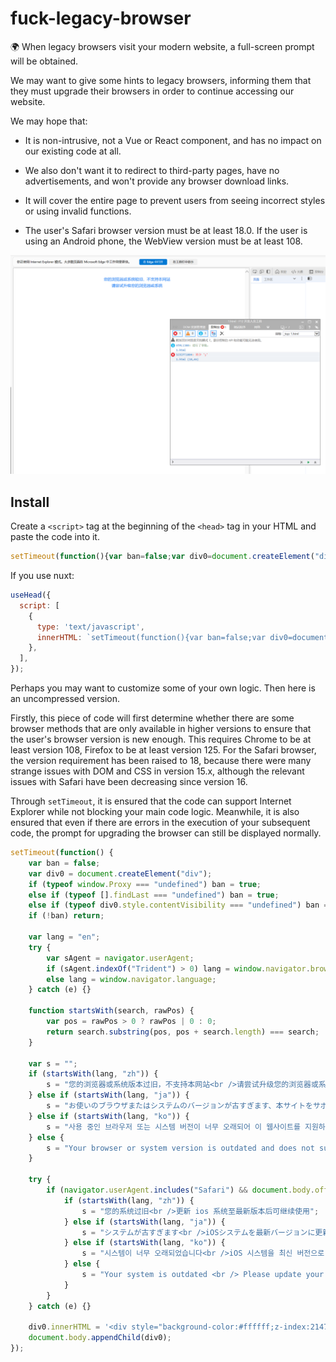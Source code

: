 # fuck-legacy-browser
🌍 When legacy browsers visit your modern website, a full-screen prompt will be obtained.

We may want to give some hints to legacy browsers, informing them that they must upgrade their browsers in order to continue accessing our website.

We may hope that:

- It is non-intrusive, not a Vue or React component, and has no impact on our existing code at all.

- We also don't want it to redirect to third-party pages, have no advertisements, and won't provide any browser download links.

- It will cover the entire page to prevent users from seeing incorrect styles or using invalid functions.

- The user's Safari browser version must be at least 18.0. If the user is using an Android phone, the WebView version must be at least 108.

![](./435C65590F3A61B3DE69574D4B6DB405.png)

## Install

Create a `<script>` tag at the beginning of the `<head>` tag in your HTML and paste the code into it.

```js
setTimeout(function(){var ban=false;var div0=document.createElement("div");if(typeof window.Proxy==="undefined")ban=true;else if(typeof[].findLast==="undefined")ban=true;else if(typeof div0.style.contentVisibility==="undefined")ban=true;if(!ban)return;var lang="en";try{var sAgent=navigator.userAgent;if(sAgent.indexOf("Trident")>0)lang=window.navigator.browserLanguage;else lang=window.navigator.language}catch(e){}function startsWith(search,rawPos){var pos=rawPos>0?rawPos|0:0;return search.substring(pos,pos+search.length)===search}var s="";if(startsWith(lang,"zh")){s="您的浏览器或系统版本过旧，不支持本网站<br />请尝试升级您的浏览器或系统"}else if(startsWith(lang,"ja")){s="お使いのブラウザまたはシステムのバージョンが古すぎます、本サイトをサポートしていません<br />ブラウザまたはシステムをアップグレードしてください"}else if(startsWith(lang,"ko")){s="사용 중인 브라우저 또는 시스템 버전이 너무 오래되어 이 웹사이트를 지원하지 않습니다<br />브라우저 또는 시스템을 업그레이드해 주세요"}else{s="Your browser or system version is outdated and does not support this website <br /> Please try to upgrade your browser or system"}try{if(navigator.userAgent.includes("Safari")&&document.body.offsetWidth<document.body.offsetHeight){if(startsWith(lang,"zh")){s="您的系统过旧<br />更新 ios 系统至最新版本后可继续使用"}else if(startsWith(lang,"ja")){s="システムが古すぎます<br />iOSシステムを最新バージョンに更新してからご利用ください"}else if(startsWith(lang,"ko")){s="시스템이 너무 오래되었습니다<br />iOS 시스템을 최신 버전으로 업데이트한 후 사용하세요"}else{s="Your system is outdated <br /> Please update your iOS system to the latest version and continue to use it."}}}catch(e){}div0.innerHTML='<div style="background-color:#ffffff;z-index:2147483647;position:fixed;left:0;top:0;width:100%;height:100%;"><div style="width:100%;height:100%;z-index:2147483647;vertical-align:center;text-align:center;color:#3288f5;font-size:14px;line-height:1.6;padding:32px;box-sizing:border-box">'+s+'</div></div>';document.body.appendChild(div0)});
```

If you use nuxt:

```js
useHead({
  script: [
    {
      type: 'text/javascript',
      innerHTML: `setTimeout(function(){var ban=false;var div0=document.createElement("div");if(typeof window.Proxy==="undefined")ban=true;else if(typeof[].findLast==="undefined")ban=true;else if(typeof div0.style.contentVisibility==="undefined")ban=true;if(!ban)return;var lang="en";try{var sAgent=navigator.userAgent;if(sAgent.indexOf("Trident")>0)lang=window.navigator.browserLanguage;else lang=window.navigator.language}catch(e){}function startsWith(search,rawPos){var pos=rawPos>0?rawPos|0:0;return search.substring(pos,pos+search.length)===search}var s="";if(startsWith(lang,"zh")){s="您的浏览器或系统版本过旧，不支持本网站<br />请尝试升级您的浏览器或系统"}else if(startsWith(lang,"ja")){s="お使いのブラウザまたはシステムのバージョンが古すぎます、本サイトをサポートしていません<br />ブラウザまたはシステムをアップグレードしてください"}else if(startsWith(lang,"ko")){s="사용 중인 브라우저 또는 시스템 버전이 너무 오래되어 이 웹사이트를 지원하지 않습니다<br />브라우저 또는 시스템을 업그레이드해 주세요"}else{s="Your browser or system version is outdated and does not support this website <br /> Please try to upgrade your browser or system"}try{if(navigator.userAgent.includes("Safari")&&document.body.offsetWidth<document.body.offsetHeight){if(startsWith(lang,"zh")){s="您的系统过旧<br />更新 ios 系统至最新版本后可继续使用"}else if(startsWith(lang,"ja")){s="システムが古すぎます<br />iOSシステムを最新バージョンに更新してからご利用ください"}else if(startsWith(lang,"ko")){s="시스템이 너무 오래되었습니다<br />iOS 시스템을 최신 버전으로 업데이트한 후 사용하세요"}else{s="Your system is outdated <br /> Please update your iOS system to the latest version and continue to use it."}}}catch(e){}div0.innerHTML='<div style="background-color:#ffffff;z-index:2147483647;position:fixed;left:0;top:0;width:100%;height:100%;"><div style="width:100%;height:100%;z-index:2147483647;vertical-align:center;text-align:center;color:#3288f5;font-size:14px;line-height:1.6;padding:32px;box-sizing:border-box">'+s+'</div></div>';document.body.appendChild(div0)});`
    },
  ],
});
```

Perhaps you may want to customize some of your own logic. Then here is an uncompressed version.

Firstly, this piece of code will first determine whether there are some browser methods that are only available in higher versions to ensure that the user's browser version is new enough. This requires Chrome to be at least version 108, Firefox to be at least version 125. For the Safari browser, the version requirement has been raised to 18, because there were many strange issues with DOM and CSS in version 15.x, although the relevant issues with Safari have been decreasing since version 16.

Through `setTimeout`, it is ensured that the code can support Internet Explorer while not blocking your main code logic. Meanwhile, it is also ensured that even if there are errors in the execution of your subsequent code, the prompt for upgrading the browser can still be displayed normally. 

```js
setTimeout(function() {
    var ban = false;
    var div0 = document.createElement("div");
    if (typeof window.Proxy === "undefined") ban = true;
    else if (typeof [].findLast === "undefined") ban = true;
    else if (typeof div0.style.contentVisibility === "undefined") ban = true;
    if (!ban) return;
    
    var lang = "en";
    try {
        var sAgent = navigator.userAgent;
        if (sAgent.indexOf("Trident") > 0) lang = window.navigator.browserLanguage;
        else lang = window.navigator.language;
    } catch (e) {}
    
    function startsWith(search, rawPos) {
        var pos = rawPos > 0 ? rawPos | 0 : 0;
        return search.substring(pos, pos + search.length) === search;
    }
    
    var s = "";
    if (startsWith(lang, "zh")) {
        s = "您的浏览器或系统版本过旧，不支持本网站<br />请尝试升级您的浏览器或系统";
    } else if (startsWith(lang, "ja")) {
        s = "お使いのブラウザまたはシステムのバージョンが古すぎます、本サイトをサポートしていません<br />ブラウザまたはシステムをアップグレードしてください";
    } else if (startsWith(lang, "ko")) {
        s = "사용 중인 브라우저 또는 시스템 버전이 너무 오래되어 이 웹사이트를 지원하지 않습니다<br />브라우저 또는 시스템을 업그레이드해 주세요";
    } else {
        s = "Your browser or system version is outdated and does not support this website <br /> Please try to upgrade your browser or system";
    }
    
    try {
        if (navigator.userAgent.includes("Safari") && document.body.offsetWidth < document.body.offsetHeight) {
            if (startsWith(lang, "zh")) {
                s = "您的系统过旧<br />更新 ios 系统至最新版本后可继续使用";
            } else if (startsWith(lang, "ja")) {
                s = "システムが古すぎます<br />iOSシステムを最新バージョンに更新してからご利用ください";
            } else if (startsWith(lang, "ko")) {
                s = "시스템이 너무 오래되었습니다<br />iOS 시스템을 최신 버전으로 업데이트한 후 사용하세요";
            } else {
                s = "Your system is outdated <br /> Please update your iOS system to the latest version and continue to use it.";
            }
        }
    } catch (e) {}
    
    div0.innerHTML = '<div style="background-color:#ffffff;z-index:2147483647;position:fixed;left:0;top:0;width:100%;height:100%;"><div style="width:100%;height:100%;z-index:2147483647;vertical-align:center;text-align:center;color:#3288f5;font-size:14px;line-height:1.6;padding:32px;box-sizing:border-box">' + s + '</div></div>';
    document.body.appendChild(div0);
});
```
